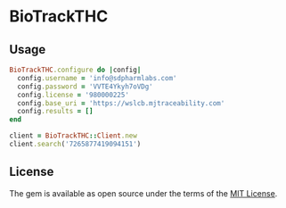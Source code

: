 # BioTrackTHC

## Usage

```ruby
BioTrackTHC.configure do |config|
  config.username = 'info@sdpharmlabs.com'
  config.password = 'VVTE4Ykyh7oVDg'
  config.license = '980000225'
  config.base_uri = 'https://wslcb.mjtraceability.com'
  config.results = []
end

client = BioTrackTHC::Client.new
client.search('7265877419094151')
```

## License

The gem is available as open source under the terms of the [MIT License](http://opensource.org/licenses/MIT).
